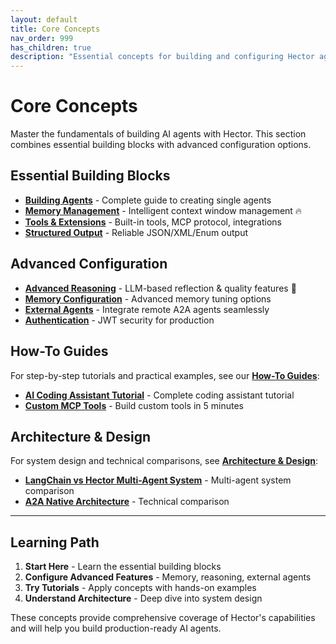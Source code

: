 ```yaml
---
layout: default
title: Core Concepts
nav_order: 999
has_children: true
description: "Essential concepts for building and configuring Hector agents"
---
```


# Core Concepts

Master the fundamentals of building AI agents with Hector. This section combines essential building blocks with advanced configuration options.

## Essential Building Blocks

- **[Building Agents](AGENTS)** - Complete guide to creating single agents
- **[Memory Management](MEMORY)** - Intelligent context window management 🔥
- **[Tools & Extensions](TOOLS)** - Built-in tools, MCP protocol, integrations
- **[Structured Output](STRUCTURED_OUTPUT)** - Reliable JSON/XML/Enum output

## Advanced Configuration

- **[Advanced Reasoning](ADVANCED_REASONING)** - LLM-based reflection & quality features 🧠
- **[Memory Configuration](MEMORY_CONFIGURATION)** - Advanced memory tuning options
- **[External Agents](EXTERNAL_AGENTS)** - Integrate remote A2A agents seamlessly
- **[Authentication](AUTHENTICATION)** - JWT security for production

## How-To Guides

For step-by-step tutorials and practical examples, see our **[How-To Guides](../how-to)**:
- **[AI Coding Assistant Tutorial](../how-to/TUTORIAL_CURSOR)** - Complete coding assistant tutorial
- **[Custom MCP Tools](../how-to/MCP_CUSTOM_TOOLS)** - Build custom tools in 5 minutes

## Architecture & Design

For system design and technical comparisons, see **[Architecture & Design](../architecture-design)**:
- **[LangChain vs Hector Multi-Agent System](../architecture-design/TUTORIAL_MULTI_AGENT)** - Multi-agent system comparison
- **[A2A Native Architecture](../architecture-design/A2A_NATIVE_ARCHITECTURE)** - Technical comparison

---

## Learning Path

1. **Start Here** - Learn the essential building blocks
2. **Configure Advanced Features** - Memory, reasoning, external agents
3. **Try Tutorials** - Apply concepts with hands-on examples
4. **Understand Architecture** - Deep dive into system design

These concepts provide comprehensive coverage of Hector's capabilities and will help you build production-ready AI agents.
